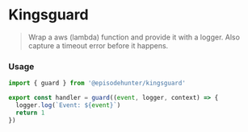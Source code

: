 # Kingsguard

> Wrap a aws (lambda) function and provide it with a logger. Also capture a timeout error before it happens.

### Usage

```ts
import { guard } from '@episodehunter/kingsguard'

export const handler = guard((event, logger, context) => {
  logger.log(`Event: ${event}`)
  return 1
})
```

